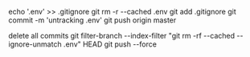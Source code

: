 echo '.env' >> .gitignore
git rm -r --cached .env
git add .gitignore
git commit -m 'untracking .env'
git push origin master


delete all commits
git filter-branch --index-filter "git rm -rf --cached --ignore-unmatch .env" HEAD
git push --force
